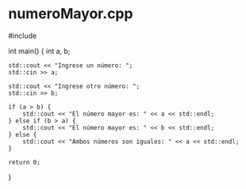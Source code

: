 # numeroMayor.cpp


#include <iostream>

int main() {
    int a, b;

    std::cout << "Ingrese un número: ";
    std::cin >> a;

    std::cout << "Ingrese otro número: ";
    std::cin >> b;

    if (a > b) {
        std::cout << "El número mayor es: " << a << std::endl;
    } else if (b > a) {
        std::cout << "El número mayor es: " << b << std::endl;
    } else {
        std::cout << "Ambos números son iguales: " << a << std::endl;
    }

    return 0;
}
